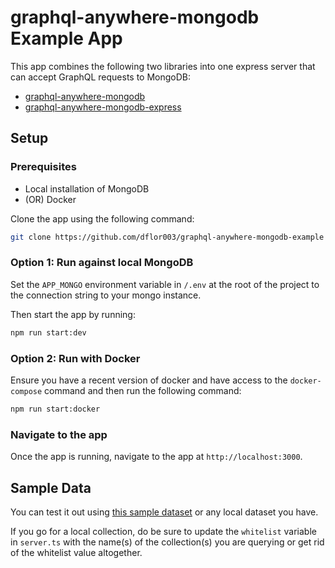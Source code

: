 # graphql-anywhere-mongodb Example App

This app combines the following two libraries into one express server that can accept GraphQL requests to MongoDB:

- [graphql-anywhere-mongodb](https://github.com/dflor003/graphql-anywhere-mongodb)
- [graphql-anywhere-mongodb-express](https://github.com/dflor003/graphql-anywhere-mongodb-express)

## Setup

### Prerequisites

- Local installation of MongoDB
- (OR) Docker

Clone the app using the following command:

```sh
git clone https://github.com/dflor003/graphql-anywhere-mongodb-example
```

### Option 1: Run against local MongoDB

Set the `APP_MONGO` environment variable in `/.env` at the root of the project to the connection string to your mongo instance.

Then start the app by running:

```sh
npm run start:dev
```

### Option 2: Run with Docker

Ensure you have a recent version of docker and have access to the `docker-compose` command and then run the following command:

```sh
npm run start:docker
```

### Navigate to the app

Once the app is running, navigate to the app at `http://localhost:3000`.

## Sample Data

You can test it out using [this sample dataset](https://docs.mongodb.com/getting-started/shell/import-data/) or any local dataset you have.

If you go for a local collection, do be sure to update the `whitelist` variable in `server.ts` with the name(s) of the collection(s) you are querying or get rid of the whitelist value altogether.
